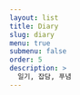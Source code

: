 ```yaml
---
layout: list
title: Diary
slug: diary
menu: true
submenu: false
order: 5 
description: >
  일기, 잡담, 푸념
---
```

